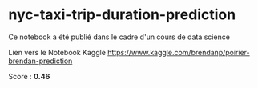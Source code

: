 # nyc-taxi-trip-duration-prediction
Ce notebook a été publié dans le cadre d'un cours de data science

Lien vers le Notebook Kaggle
https://www.kaggle.com/brendanp/poirier-brendan-prediction

Score : **0.46** 
